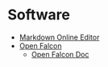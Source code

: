 Software
========

- [Markdown Online Editor](https://github.com/pandao/editor.md)
- [Open Falcon](https://github.com/open-falcon/of-release)
    - [Open Falcon Doc](http://book.open-falcon.org/)
